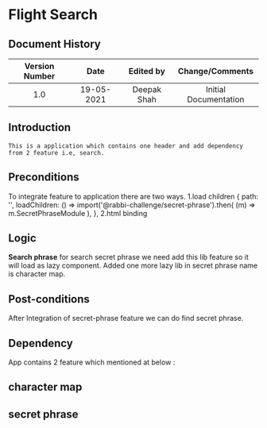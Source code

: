 ---
---

# Flight Search

## Document History

| **Version Number** |  **Date**  | **Edited by** | **Change/Comments**  |
| :----------------: | :--------: | :-----------: | :------------------: |
|        1.0         | 19-05-2021 |  Deepak Shah  | Initial Documentation |

## Introduction

```
This is a application which contains one header and add dependency from 2 feature i.e, search.
```

## Preconditions

To integrate feature to application there are two ways.
1.load children
 {
    path: '',
    loadChildren: () =>
      import('@rabbi-challenge/secret-phrase').then(
        (m) => m.SecretPhraseModule
      ),
  },
2.html binding
<rabbi-challenge-secret-phrase></rabbi-challenge-secret-phrase>

## Logic

**Search phrase**
for search secret phrase we need add this lib feature so it will load as lazy component.
Added one more lazy lib in secret phrase name is character map.

## Post-conditions

After Integration of secret-phrase feature we can do find secret phrase.

## Dependency

App contains 2 feature which mentioned at below :

## character map
## secret phrase
